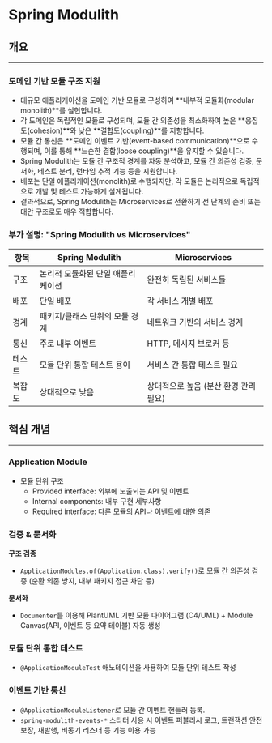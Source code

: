 # Spring Modulith

## 개요

---

### 도메인 기반 모듈 구조 지원

- 대규모 애플리케이션을 도메인 기반 모듈로 구성하여 **내부적 모듈화(modular monolith)**를 실현합니다.
- 각 도메인은 독립적인 모듈로 구성되며, 모듈 간 의존성을 최소화하여 높은 **응집도(cohesion)**와 낮은 **결합도(coupling)**를 지향합니다.
- 모듈 간 통신은 **도메인 이벤트 기반(event-based communication)**으로 수행되며, 이를 통해 **느슨한 결합(loose coupling)**을 유지할 수 있습니다.
- Spring Modulith는 모듈 간 구조적 경계를 자동 분석하고, 모듈 간 의존성 검증, 문서화, 테스트 분리, 런타임 추적 기능 등을 지원합니다.
- 배포는 단일 애플리케이션(monolith)로 수행되지만, 각 모듈은 논리적으로 독립적으로 개발 및 테스트 가능하게 설계됩니다.
- 결과적으로, Spring Modulith는 Microservices로 전환하기 전 단계의 준비 또는 대안 구조로도 매우 적합합니다.

### 부가 설명: "Spring Modulith vs Microservices"

| 항목  | Spring Modulith    | Microservices          |
|-----|--------------------|------------------------|
| 구조  | 논리적 모듈화된 단일 애플리케이션 | 완전히 독립된 서비스들           |
| 배포  | 단일 배포              | 각 서비스 개별 배포            |
| 경계  | 패키지/클래스 단위의 모듈 경계  | 네트워크 기반의 서비스 경계        |
| 통신  | 주로 내부 이벤트          | HTTP, 메시지 브로커 등        |
| 테스트 | 모듈 단위 통합 테스트 용이    | 서비스 간 통합 테스트 필요        |
| 복잡도 | 상대적으로 낮음           | 상대적으로 높음 (분산 환경 관리 필요) |


## 핵심 개념

---

### Application Module

- 모듈 단위 구조
  - Provided interface: 외부에 노출되는 API 및 이벤트
  - Internal components: 내부 구현 세부사항
  - Required interface: 다른 모듈의 API나 이벤트에 대한 의존

### 검증 & 문서화

**구조 검증**
- `ApplicationModules.of(Application.class).verify()`로 모듈 간 의존성 검증 (순환 의존 방지, 내부 패키지 접근 차단 등) 

**문서화**
- `Documenter`를 이용해 PlantUML 기반 모듈 다이어그램 (C4/UML) + Module Canvas(API, 이벤트 등 요약 테이블) 자동 생성

### 모듈 단위 통합 테스트

- `@ApplicationModuleTest` 애노테이션을 사용하여 모듈 단위 테스트 작성

### 이벤트 기반 통신
- `@ApplicationModuleListener`로 모듈 간 이벤트 핸들러 등록.
- `spring-modulith-events-*` 스타터 사용 시 이벤트 퍼블리시 로그, 트랜잭션 안전 보장, 재발행, 비동기 리스너 등 기능 이용 가능
